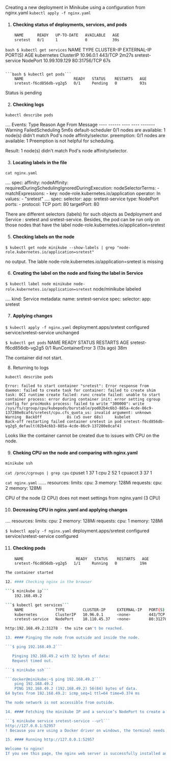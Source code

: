 Creating a new deployment in Minikube using a configuration from nginx.yaml
```kubectl apply -f nginx.yaml```


1. #### Checking status of deployments, services, and pods
```bash $ kubectl get deployments
    NAME      READY   UP-TO-DATE   AVAILABLE   AGE
    sretest   0/1     1            0           39s 
```

```bash $ kubectl get services```
    NAME              TYPE        CLUSTER-IP      EXTERNAL-IP   PORT(S)        AGE
    kubernetes        ClusterIP   10.96.0.1       <none>        443/TCP        2m27s
    sretest-service   NodePort    10.99.109.129   <none>        80:31756/TCP   67s
```

```bash $ kubectl get pods```
    NAME                      READY   STATUS    RESTARTS   AGE
    sretest-f6cd856db-vg2g5   0/1     Pending   0          93s
```

Status is pending

2. #### Checking logs

```kubectl describe pods```

....
    Events:
    Type     Reason            Age   From               Message
    ----     ------            ----  ----               -------
    Warning  FailedScheduling  5m6s  default-scheduler  0/1 nodes are available: 1 node(s) didn't match Pod's node affinity/selector. preemption: 0/1 nodes are available: 1 Preemption is not helpful for scheduling.

Result:  1 node(s) didn't match Pod's node affinity/selector.

3. #### Locating labels in the file

```cat nginx.yaml```

....
    spec:
          affinity:
            nodeAffinity:
              requiredDuringSchedulingIgnoredDuringExecution:
                nodeSelectorTerms:
                - matchExpressions:
                  - key: node-role.kubernetes.io/application
                    operator: In
                    values:
                    - "sretest"
....
    spec:
     selector:
      app: sretest-service
      type: NodePort
      ports:
      - protocol: TCP
        port: 80
        targetPort: 80

There are different selectors (labels) for such objects as Dedployment and Service : sretest and sretest-service.
Besides, the pod can be run only on those nodes that have the label node-role.kubernetes.io/application=sretest


5. #### Checking labels on the node

```$ kubectl get node minikube --show-labels | grep "node-role.kubernetes.io/application=sretest"```

no output. The lable node-role.kubernetes.io/application=sretest is missing 

6. #### Creating the label on the node and fixing the label in Service
```$ kubectl label node minikube node-role.kubernetes.io/application=sretest```
    node/minikube labeled

....
    kind: Service
    metadata:
      name: sretest-service
    spec:
      selector:
        app: sretest

7. #### Applying changes 
```$ kubectl apply -f nginx.yaml```
    deployment.apps/sretest configured
    service/sretest-service unchanged

```$ kubectl get pods```
    NAME                      READY   STATUS              RESTARTS      AGE
    sretest-f6cd856db-vg2g5   0/1     RunContainerError   3 (13s ago)   38m

The container did not start.

8. Returning to logs

```kubectl describe pods```

    Error: failed to start container "sretest": Error response from daemon: failed to create task for container: failed to create shim task: OCI runtime create failed: runc create failed: unable to start container process: error during container init: error setting cgroup config for procHooks process: failed to write "300000": write /sys/fs/cgroup/cpu/kubepods/burstable/pod02b4c6b3-885a-4cde-86c9-137280e8caf4/sretest/cpu.cfs_quota_us: invalid argument: unknown
    Warning  BackOff           8s (x5 over 68s)     kubelet            Back-off restarting failed container sretest in pod sretest-f6cd856db-vg2g5_default(02b4c6b3-885a-4cde-86c9-137280e8caf4)

Looks like the container cannot be created due to issues with CPU on the node.

9. #### Cheking CPU on the node and comparing with nginx.yaml

```minikube ssh```

```cat /proc/cgroups | grep cpu```
    cpuset  1       37      1
    cpu     2       52      1
    cpuacct 3       37      1

```cat nginx.yaml```
...... 
    resources:
              limits:
                cpu: 3
                memory: 128Mi
              requests:
                cpu: 2
                memory: 128Mi

CPU of the node (2 CPU) does not meet settings from nginx.yaml (3 CPU)

10. #### Decreasing CPU in nginx.yaml and applying changes

....
    resources:
              limits:
                cpu: 2 
                memory: 128Mi
              requests:
                cpu: 1
                memory: 128Mi

```$ kubectl apply -f nginx.yaml```
    deployment.apps/sretest configured
    service/sretest-service configured


11. #### Checking pods
```bash $ kubectl get pods
    NAME                       READY   STATUS    RESTARTS   AGE
    sretest-f6cd856db-vg2g5   1/1     Running   0          19m

The container started

12. #### Checking nginx in the browser

```$ minikube ip```
    192.168.49.2

```$ kubectl get services```
    NAME              TYPE        CLUSTER-IP     EXTERNAL-IP   PORT(S)        AGE
    kubernetes        ClusterIP   10.96.0.1      <none>        443/TCP        90m
    sretest-service   NodePort    10.110.45.37   <none>        80:31278/TCP   86m

http:192.168.49.2:31278 - the site can't be reached.

13. #### Pinging the node from outside and inside the node.

```$ ping 192.168.49.2```

   Pinging 192.168.49.2 with 32 bytes of data:
   Request timed out.

```$ minikube ssh```

```docker@minikube:~$ ping 192.168.49.2```
    ping 192.168.49.2
    PING 192.168.49.2 (192.168.49.2) 56(84) bytes of data.
64 bytes from 192.168.49.2: icmp_seq=1 ttl=64 time=0.374 ms

The node network is not accessible from outside. 

14. #### Fetching the minikube IP and a service’s NodePort to create a tunnel

```$ minikube service sretest-service --url```
http://127.0.0.1:52957
! Because you are using a Docker driver on windows, the terminal needs to be open to run it.

15. #### Running http://127.0.0.1:52957

Welcome to nginx!
If you see this page, the nginx web server is successfully installed and working. Further configuration is required.





